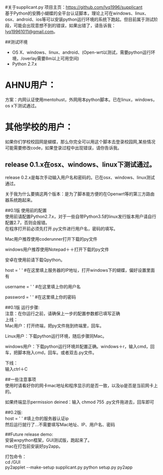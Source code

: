 #关于supplicant.py
项目主页：https://github.com/lyq1996/supplicant  
基于Python的安腾小蝴蝶的全平台认证脚本，理论上可在windows、linux、osx、android、ios等可以安装python运行环境的系统下跑起。但目前属于测试阶段，可能会出现意想不到的错误，如果出错了，请告诉我：lyq19961011@gmail.com。  

##测试环境
* OS X、windows、linux、android、(Open-wrt以测试，需要python运行环境，/overlay需要8m以上可用空间)
* Python 2.7.x

# AHNU用户：
方案：内网认证使用mentohust，外网用本python脚本。已在linux，windows，os x下测试通过。


# 其他学校的用户：
如果你们学校校园网是蝴蝶，那么你完全可以用这个脚本去登录校园网,某些情况可能需要修改code，如果登录过程中出现错误，请你告诉我。

## release 0.1.x在osx、windows、linux下测试通过。  
release 0.2.x是每次手动输入用户名和密码的。已在osx、windows、linux测试通过。
  
  关于我为什么要搞这两个版本：是为了脚本能方便的在Openwrt等的第三方路由器系统跑起来。


##0.1版 使用前的配置  
使用前请配置Python2.7.x，对于一些自带Python3.5的linux发行版本用户请自行配置2.7，否则会报错。  
在程序打开前必须先打开.py文件进行用户名，密码的填写。  

Mac用户推荐使用coderunner打开下载的py文件  

windows用户推荐使用Notepad＋＋打开下载的py文件  

安卓在使用前请下载Qpython。

host = ' ' #在这里填上服务器的IP地址，打开windows下的蝴蝶，偏好设置里面有  

username = ' ' #在这里填上你的用户名

password = ' ' #在这里填上你的密码


##0.1版 运行步骤:  
注意：在你运行之前，请确保上一步的配置参数都已填写正确  
上线：  
Mac用户：打开终端，把py文件拖到终端里，回车。

Linux用户：下载python运行环境，随后步骤同Mac。

windows用户：下载python运行环境并配置正确。windows＋r，输入cmd，回车，把脚本拖入cmd，回车。或者双击.py文件。    

下线：  
输入ctrl＋C

##一些注意事项  
使用时请看好你的网卡mac地址和程序显示的是否一致，以及ip是否是当前网卡上的。  

如果终端显示permission deined：输入 chmod 755 .py文件拖进去，回车即可

##0.2版:  
host = ' ' #填上你的服务器认证ip  
然后运行就行了...不需要填写Mac地址、IP、用户名、密码  

##Future release demo:  
安装wxpython框架，GUI测试版，跑起来了。  
mac在打包前安装好py2app。  

打包命令：  
cd /GUI  
py2applet --make-setup supplicant.py
python setup.py py2app
  

